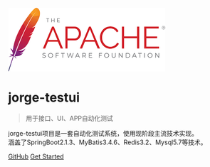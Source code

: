 
![logo](images/images.png)

# jorge-testui

> 用于接口、UI、APP自动化测试

jorge-testui项目是一套自动化测试系统，使用现阶段主流技术实现。  
涵盖了SpringBoot2.1.3、MyBatis3.4.6、Redis3.2、Mysql5.7等技术。

[GitHub](https://github.com/mufanglintest/jorge-testui)
[Get Started](README.md)


